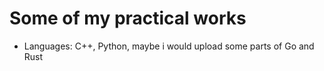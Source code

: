 # Some of my practical works
- Languages: C++, Python, maybe i would upload some parts of Go and Rust
